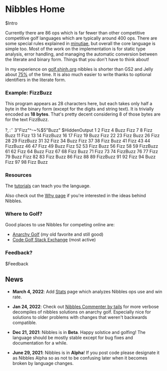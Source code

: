 # Nibbles Home

$Intro

Currently there are 86 ops which is far fewer than other competitive competitive golf languages which are typically around 400 ops. There are some special rules explained in [minutiae](tutorial_minutiae.html), but overall the core language is simple too. Most of the work on the implementation is for static type analysis, error handling, and managing the automatic conversion between the literate and binary form. Things that you don't have to think about!

In my experience on [golf.shinh.org](http://golf.shinh.org) nibbles is shorter than GS2 and Jelly about [75%](stats.html#nibblesversusotherlanguagesongolfshinhorg) of the time. It is also much easier to write thanks to optional identifiers in the literate form.

### Example: FizzBuzz

This program appears as 28 characters here, but each takes only half a byte in the binary form (except for the digits and string text). It is trivially encoded as **18 bytes**. That's pretty decent considering 8 of those bytes are for the text FizzBuzz.

   $?,:^-~%$3"Fizz"^-~%$5"Buzz"
$HiddenOutput
   1
   2
   Fizz
   4
   Buzz
   Fizz
   7
   8
   Fizz
   Buzz
   11
   Fizz
   13
   14
   FizzBuzz
   16
   17
   Fizz
   19
   Buzz
   Fizz
   22
   23
   Fizz
   Buzz
   26
   Fizz
   28
   29
   FizzBuzz
   31
   32
   Fizz
   34
   Buzz
   Fizz
   37
   38
   Fizz
   Buzz
   41
   Fizz
   43
   44
   FizzBuzz
   46
   47
   Fizz
   49
   Buzz
   Fizz
   52
   53
   Fizz
   Buzz
   56
   Fizz
   58
   59
   FizzBuzz
   61
   62
   Fizz
   64
   Buzz
   Fizz
   67
   68
   Fizz
   Buzz
   71
   Fizz
   73
   74
   FizzBuzz
   76
   77
   Fizz
   79
   Buzz
   Fizz
   82
   83
   Fizz
   Buzz
   86
   Fizz
   88
   89
   FizzBuzz
   91
   92
   Fizz
   94
   Buzz
   Fizz
   97
   98
   Fizz
   Buzz

### Resources

The [tutorials](tutorial_basics.html) can teach you the language.

Also check out the [Why page](why.html) if you're interested in the ideas behind Nibbles.

### Where to Golf?

Good places to use Nibbles for competing online are:

-  [Anarchy Golf](http://golf.shinh.org/) (my old favorite and still good)
-  [Code Golf Stack Exchange](https://codegolf.stackexchange.com) (most active)

### Feedback?

$Feedback

## News
- **March 4, 2022**: Add [Stats](stats.html) page which analyzes Nibbles ops use and win rate.

- **Jan 24, 2022**: Check out [Nibbles Commenter by tails](http://www.tailsteam.com/cgi-bin/nbbdag/index.pl) for more verbose decompiles of nibbles solutions on anarchy golf. Especially nice for solutions to older problems with changes that weren't backwards compatible.

- **Dec 21, 2021**: Nibbles is in **Beta**. Happy solstice and golfing! The language should be mostly stable except for bug fixes and documentation for a while.

- **June 29, 2021**: Nibbles is in **Alpha**! If you post code please designate it as Nibbles Alpha so as not to be confusing later when it becomes broken by language changes.

